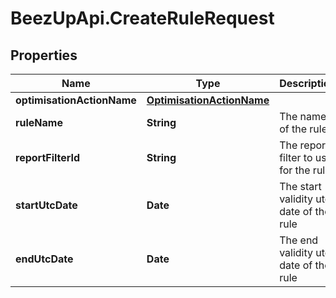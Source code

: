 # BeezUpApi.CreateRuleRequest

## Properties
Name | Type | Description | Notes
------------ | ------------- | ------------- | -------------
**optimisationActionName** | [**OptimisationActionName**](OptimisationActionName.md) |  | 
**ruleName** | **String** | The name of the rule | 
**reportFilterId** | **String** | The report filter to use for the rule | 
**startUtcDate** | **Date** | The start validity utc date of the rule | [optional] 
**endUtcDate** | **Date** | The end validity utc date of the rule | [optional] 


